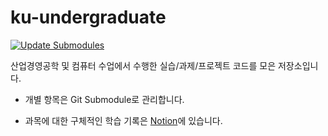 # ku-undergraduate
[![Update Submodules](https://github.com/jseop-lim/ku-undergraduate/actions/workflows/update_submodules.yml/badge.svg)](https://github.com/jseop-lim/ku-undergraduate/actions/workflows/update_submodules.yml)

산업경영공학 및 컴퓨터 수업에서 수행한 실습/과제/프로젝트 코드를 모은 저장소입니다.

- 개별 항목은 Git Submodule로 관리합니다.

- 과목에 대한 구체적인 학습 기록은 [Notion](https://jseoplim.notion.site/study)에 있습니다.
